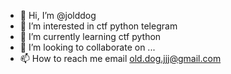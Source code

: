 - 👋 Hi, I’m @jolddog
- 👀 I’m interested in ctf python telegram
- 🌱 I’m currently learning ctf python
- 💞️ I’m looking to collaborate on ...
- 📫 How to reach me email old.dog.jjj@gmail.com

<!---
jolddog/jolddog is a ✨ special ✨ repository because its `README.md` (this file) appears on your GitHub profile.
You can click the Preview link to take a look at your changes.
--->
